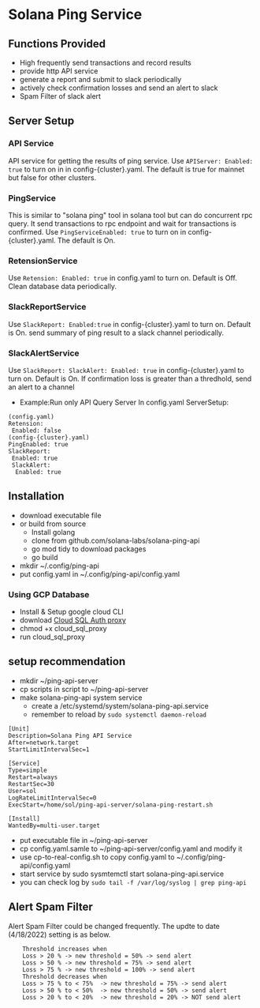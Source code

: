# Solana Ping Service 

## Functions Provided
- High frequently send transactions and record results
- provide http API service 
- generate a report and submit to slack periodically
- actively check confirmation losses and send an alert to slack
- Spam Filter of slack alert

## Server Setup
### API Service
API service for getting the results of ping service. 
Use `APIServer: Enabled: true` to turn on in in config-{cluster}.yaml. The default is true for mainnet but false for other clusters.

### PingService
This is similar to  "solana ping" tool in solana tool but can do concurrent rpc query.
It send transactions to rpc endpoint and wait for transactions is confirmed. 
Use `PingServiceEnabled: true` to turn on in config-{cluster}.yaml. The default is On. 

### RetensionService
Use `Retension: Enabled: true` in config.yaml to turn on. Default is Off.
Clean database data periodically.

### SlackReportService
Use `SlackReport: Enabled:true` in config-{cluster}.yaml to turn on. Default is On.
send summary of ping result to a slack channel periodically.

### SlackAlertService
Use `SlackReport: SlackAlert: Enabled: true`  in config-{cluster}.yaml to turn on. Default is On.
If confirmation loss is greater than a thredhold, send an alert to a channel

+ Example:Run only API Query Server
In config.yaml ServerSetup: 

```
(config.yaml)
Retension:
 Enabled: false
(config-{cluster}.yaml)
PingEnabled: true     
SlackReport:
 Enabled: true
 SlackAlert: 
  Enabled: true                        
```
## Installation
- download executable file 
- or build from source
    - Install golang 
    - clone from github.com/solana-labs/solana-ping-api
    - go mod tidy to download packages
    - go build 
- mkdir ~/.config/ping-api
- put config.yaml in ~/.config/ping-api/config.yaml

### Using GCP Database
- Install & Setup google cloud CLI
- download [Cloud SQL Auth proxy](https://cloud.google.com/sql/docs/postgres/sql-proxy)
- chmod +x cloud_sql_proxy
- run cloud_sql_proxy

## setup recommendation
- mkdir ~/ping-api-server
- cp scripts in script to ~/ping-api-server
- make solana-ping-api system service 
    - create a /etc/systemd/system/solana-ping-api.service
    - remember to reload by ```sudo systemctl daemon-reload```

```
[Unit]
Description=Solana Ping API Service
After=network.target
StartLimitIntervalSec=1

[Service]
Type=simple
Restart=always
RestartSec=30
User=sol
LogRateLimitIntervalSec=0
ExecStart=/home/sol/ping-api-server/solana-ping-restart.sh

[Install]
WantedBy=multi-user.target

```

- put executable file in ~/ping-api-server
- cp config.yaml.samle to ~/ping-api-server/config.yaml and modify it 
- use cp-to-real-config.sh to copy config.yaml to ~/.config/ping-api/config.yaml
- start service by sudo sysmtemctl start solana-ping-api.service
- you can check log by ```sudo tail -f /var/log/syslog | grep ping-api```

## Alert Spam Filter

Alert Spam Filter could be changed frequently. The updte to date (4/18/2022) setting  is as below.
```
    Threshold increases when
    Loss > 20 % -> new threshold = 50% -> send alert
    Loss > 50 % -> new threshold = 75% -> send alert
    Loss > 75 % -> new threshold = 100% -> send alert
    Threshold decreases when
    Loss > 75 % to < 75%  -> new threshold = 75% -> send alert
    Loss > 50 % to < 50%  -> new threshold = 50% -> send alert
    Loss > 20 % to < 20%  -> new threshold = 20% -> NOT send alert
```